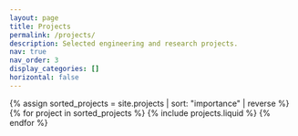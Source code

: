 ```yaml
---
layout: page
title: Projects
permalink: /projects/
description: Selected engineering and research projects.
nav: true
nav_order: 3
display_categories: []
horizontal: false
---
```


<!-- pages/projects.md -->
<div class="projects">
  {% assign sorted_projects = site.projects | sort: "importance" | reverse %}
  <div class="row row-cols-1 row-cols-md-2 justify-content-center">
    {% for project in sorted_projects %}
      {% include projects.liquid %}
    {% endfor %}
  </div>
</div>
